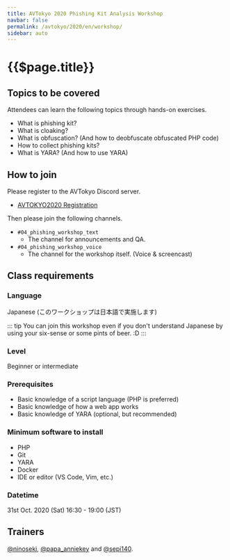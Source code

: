 ```yaml
---
title: AVTokyo 2020 Phishing Kit Analysis Workshop
navbar: false
permalink: /avtokyo/2020/en/workshop/
sidebar: auto
---
```


# {{$page.title}}

## Topics to be covered

Attendees can learn the following topics through hands-on exercises.

- What is phishing kit?
- What is cloaking?
- What is obfuscation? (And how to deobfuscate obfuscated PHP code)
- How to collect phishing kits?
- What is YARA? (And how to use YARA)

## How to join

Please register to the AVTokyo Discord server.

- [AVTOKYO2020 Registration](https://www.avtokyo.org/2020/registration)

Then please join the following channels.

- `#04_phishing_workshop_text`
  - The channel for announcements and QA.
- `#04_phishing_workshop_voice`
  - The channel for the workshop itself. (Voice & screencast)

## Class requirements

### Language

Japanese (このワークショップは日本語で実施します)

::: tip
You can join this workshop even if you don't understand Japanese by using your six-sense or some pints of beer. :D
:::

### Level

Beginner or intermediate

### Prerequisites

- Basic knowledge of a script language (PHP is preferred)
- Basic knowledge of how a web app works
- Basic knowledge of YARA (optional, but recommended)

### Minimum software to install

- PHP
- Git
- YARA
- Docker
- IDE or editor (VS Code, Vim, etc.)

### Datetime

31st Oct.  2020 (Sat) 16:30 - 19:00 (JST)

## Trainers

[@ninoseki](https://twitter.com/ninoseki), [@papa_anniekey](https://twitter.com/papa_anniekey) and [@sepi140](https://twitter.com/sepi140).
